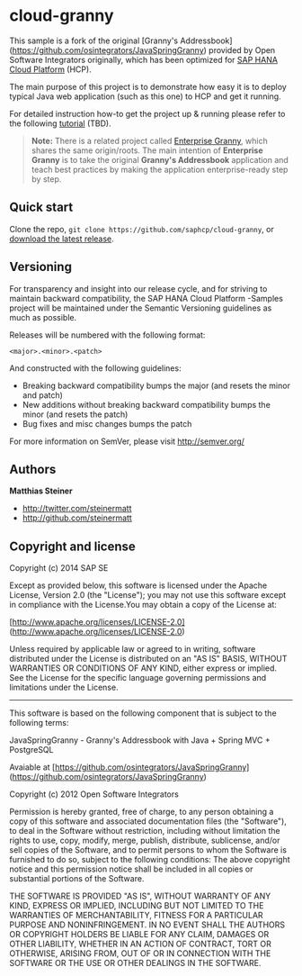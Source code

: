 cloud-granny
========

This sample is a fork of the original [Granny's Addressbook] (https://github.com/osintegrators/JavaSpringGranny) provided by Open Software Integrators originally, which
has been optimized for [SAP HANA Cloud Platform](http://hcp.sap.com/) (HCP).

The main purpose of this project is to demonstrate how easy it is to deploy typical Java web application (such as this one) to HCP and get it running. 

For detailed instruction how-to get the project up & running please refer to the following [tutorial](#) (TBD). 


> **Note:** There is a related project called [Enterprise Granny](https://github.com/SAP/cloud-enterprise-granny), which shares the same origin/roots. The main
> intention of **Enterprise Granny** is to take the original **Granny's Addressbook** application and teach best practices by making the application
> enterprise-ready step by step. 


Quick start
-----------

Clone the repo, `git clone https://github.com/saphcp/cloud-granny`, or [download the latest release](https://github.com/saphcp/cloud-granny/archive/master.zip).


Versioning
----------

For transparency and insight into our release cycle, and for striving to maintain backward compatibility, the SAP HANA Cloud Platform -Samples project will be maintained under the Semantic Versioning guidelines as much as possible.

Releases will be numbered with the following format:

`<major>.<minor>.<patch>`

And constructed with the following guidelines:

* Breaking backward compatibility bumps the major (and resets the minor and patch)
* New additions without breaking backward compatibility bumps the minor (and resets the patch)
* Bug fixes and misc changes bumps the patch

For more information on SemVer, please visit http://semver.org/


Authors
-------

**Matthias Steiner**

+ http://twitter.com/steinermatt
+ http://github.com/steinermatt


Copyright and license
---------------------

Copyright (c) 2014 SAP SE

Except as provided below, this software is licensed under the Apache License, Version 2.0 (the "License"); you may not use this software except in compliance with the License.You may obtain a copy of the License at:

[http://www.apache.org/licenses/LICENSE-2.0] (http://www.apache.org/licenses/LICENSE-2.0)

Unless required by applicable law or agreed to in writing, software distributed under the License is distributed on an "AS IS" BASIS, WITHOUT WARRANTIES OR CONDITIONS OF ANY KIND, either express or implied. See the License for the specific language governing permissions and limitations under the License.

- - -

This software is based on the following component that is subject to the following terms: 

JavaSpringGranny - Granny's Addressbook with Java + Spring MVC + PostgreSQL

Avaiable at [https://github.com/osintegrators/JavaSpringGranny] (https://github.com/osintegrators/JavaSpringGranny)

Copyright (c) 2012 Open Software Integrators

Permission is hereby granted, free of charge, to any person obtaining a copy of this software and associated documentation files (the "Software"), to deal in the Software without restriction, including without limitation the rights to use, copy, modify, merge, publish, distribute, sublicense, and/or sell copies of the Software, and to permit persons to whom the Software is furnished to do so, subject to the following conditions:
The above copyright notice and this permission notice shall be included in all copies or substantial portions of the Software.

THE SOFTWARE IS PROVIDED "AS IS", WITHOUT WARRANTY OF ANY KIND, EXPRESS OR IMPLIED, INCLUDING BUT NOT LIMITED TO THE WARRANTIES OF MERCHANTABILITY, FITNESS FOR A PARTICULAR PURPOSE AND NONINFRINGEMENT. IN NO EVENT SHALL THE AUTHORS OR COPYRIGHT HOLDERS BE LIABLE FOR ANY CLAIM, DAMAGES OR OTHER LIABILITY, WHETHER IN AN ACTION OF CONTRACT, TORT OR OTHERWISE, ARISING FROM, OUT OF OR IN CONNECTION WITH THE SOFTWARE OR THE USE OR OTHER DEALINGS IN THE SOFTWARE.
